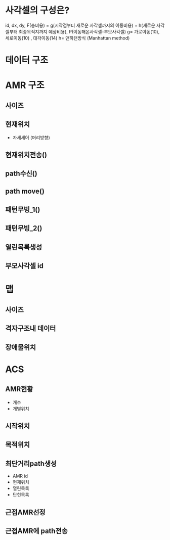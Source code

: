 # 사각셀의 구성은?
 id, dx, dy, 
F(총비용) = g(시작점부터 새로운 사각셀까지의 이동비용) + h(새로운 사각셀부터 최종목적지까지 예상비용), P(이동해온사각셀-부모사각셀)
 g= 가로이동(10), 세로이동(10) , 대각이동(14)
 h= 맨하턴방식 (Manhattan method)

# 데이터 구조

# AMR 구조
 ## 사이즈
 ## 현재위치
  - 자세세어 (머리방향)
 ## 현재위치전송()
 ## path수신()
 ## path move()
 ## 패턴무빙_1()
 ## 패턴무빙_2()
 ## 열린목록생성
 ## 부모사각셀 id
 
 
# 맵
 ## 사이즈
 ## 격자구조내 데이터
 ## 장애물위치

# ACS
 ## AMR현황
  - 개수
  - 개별위치
 ## 시작위치
 ## 목적위치
 ## 최단거리path생성
  - AMR id
  - 현재위치
  - 열린목록
  - 단힌목록
 ## 근접AMR선정
 ## 근접AMR에 path전송